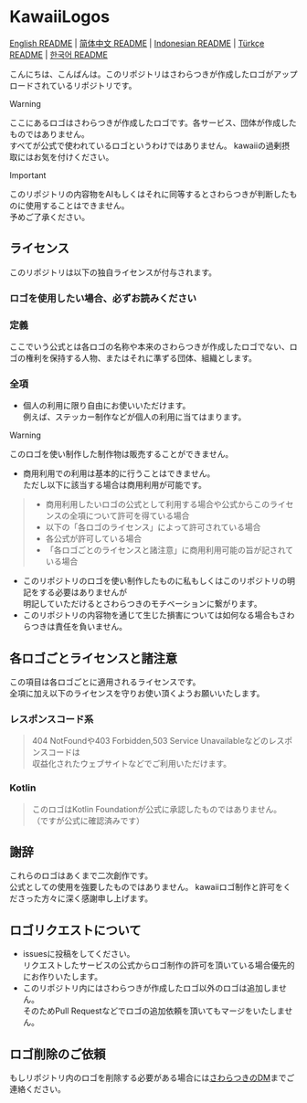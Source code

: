 # KawaiiLogos

[English README](./README_EN.md) | [简体中文 README](/README-zhHans.md) | [Indonesian README](/README-ID.md) | [Türkçe README](/README-tr.md) | [한국어 README](/README-kr.md)

こんにちは、こんばんは。このリポジトリはさわらつきが作成したロゴがアップロードされているリポジトリです。

> [!WARNING]  
 ここにあるロゴはさわらつきが作成したロゴです。各サービス、団体が作成したものではありません。  
 すべてが公式で使われているロゴというわけではありません。
 kawaiiの過剰摂取にはお気を付けください。  

> [!IMPORTANT]  
 このリポジトリの内容物をAIもしくはそれに同等するとさわらつきが判断したものに使用することはできません。  
 予めご了承ください。

## ライセンス

このリポジトリは以下の独自ライセンスが付与されます。

### ロゴを使用したい場合、必ずお読みください

### 定義

ここでいう公式とは各ロゴの名称や本来のさわらつきが作成したロゴでない、ロゴの権利を保持する人物、またはそれに準ずる団体、組織とします。

### 全項

- 個人の利用に限り自由にお使いいただけます。  
例えば、ステッカー制作などが個人の利用に当てはまります。
> [!WARNING]  
> このロゴを使い制作した制作物は販売することができません。
- 商用利用での利用は基本的に行うことはできません。  
ただし以下に該当する場合は商用利用が可能です。
> - 商用利用したいロゴの公式として利用する場合や公式からこのライセンスの全項について許可を得ている場合  
> - 以下の「各ロゴのライセンス」によって許可されている場合
> - 各公式が許可している場合
> - 「各ロゴごとのライセンスと諸注意」に商用利用可能の旨が記されている場合
- このリポジトリのロゴを使い制作したものに私もしくはこのリポジトリの明記をする必要はありませんが  
  明記していただけるとさわらつきのモチベーションに繋がります。
- このリポジトリの内容物を通じて生じた損害については如何なる場合もさわらつきは責任を負いません。

## 各ロゴごとライセンスと諸注意

この項目は各ロゴごとに適用されるライセンスです。  
全項に加え以下のライセンスを守りお使い頂くようお願いいたします。  

### レスポンスコード系

> 404 NotFoundや403 Forbidden,503 Service Unavailableなどのレスポンスコードは  
収益化されたウェブサイトなどでご利用いただけます。

### Kotlin

> このロゴはKotlin Foundationが公式に承認したものではありません。  
（ですが公式に確認済みです）

## 謝辞

これらのロゴはあくまで二次創作です。  
公式としての使用を強要したものではありません。
kawaiiロゴ制作と許可をくださった方々に深く感謝申し上げます。

## ロゴリクエストについて

- issuesに投稿をしてください。  
リクエストしたサービスの公式からロゴ制作の許可を頂いている場合優先的にお作りいたします。
- このリポジトリ内にはさわらつきが作成したロゴ以外のロゴは追加しません。  
  そのためPull Requestなどでロゴの追加依頼を頂いてもマージをいたしません。

## ロゴ削除のご依頼

もしリポジトリ内のロゴを削除する必要がある場合には[さわらつきのDM](https://x.com/sawaratsuki1004)までご連絡ください。
